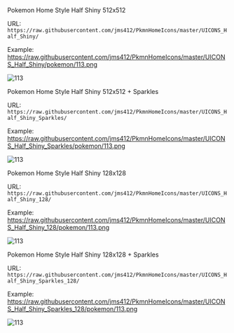 
Pokemon Home Style Half Shiny 512x512

URL: `https://raw.githubusercontent.com/jms412/PkmnHomeIcons/master/UICONS_Half_Shiny/`

Example: https://raw.githubusercontent.com/jms412/PkmnHomeIcons/master/UICONS_Half_Shiny/pokemon/113.png

![113](https://user-images.githubusercontent.com/80012316/131054180-99776933-ff5c-4ecf-89da-4f5e8b74a7ad.png)


Pokemon Home Style Half Shiny 512x512 + Sparkles

URL: `https://raw.githubusercontent.com/jms412/PkmnHomeIcons/master/UICONS_Half_Shiny_Sparkles/`

Example: https://raw.githubusercontent.com/jms412/PkmnHomeIcons/master/UICONS_Half_Shiny_Sparkles/pokemon/113.png

![113](https://user-images.githubusercontent.com/80012316/131054242-235e3a8e-6fdb-4776-81ff-d1948ea0a92c.png)


Pokemon Home Style Half Shiny 128x128

URL: `https://raw.githubusercontent.com/jms412/PkmnHomeIcons/master/UICONS_Half_Shiny_128/`

Example: https://raw.githubusercontent.com/jms412/PkmnHomeIcons/master/UICONS_Half_Shiny_128/pokemon/113.png

![113](https://user-images.githubusercontent.com/80012316/131054298-ecfdaf92-89a3-4221-8857-b368f6ed47b6.png)


Pokemon Home Style Half Shiny 128x128 + Sparkles

URL: `https://raw.githubusercontent.com/jms412/PkmnHomeIcons/master/UICONS_Half_Shiny_Sparkles_128/`

Example: https://raw.githubusercontent.com/jms412/PkmnHomeIcons/master/UICONS_Half_Shiny_Sparkles_128/pokemon/113.png

![113](https://user-images.githubusercontent.com/80012316/131054381-325bdc75-ce96-49d0-b650-66de3abe7baf.png)
